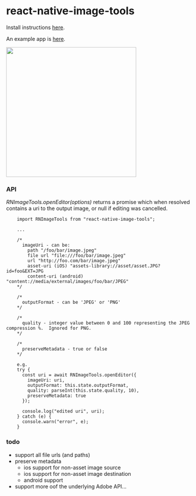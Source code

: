 # react-native-image-tools

Install instructions [here](./docs/install.md).

An example app is [here](https://github.com/npomfret/rn-image-tools-example).

<img src="docs/demo.gif" width="350">

### API


_RNImageTools.openEditor(options)_ returns a promise which when resolved contains a uri to the output image, or null if editing was cancelled.

```$javascript
    import RNImageTools from "react-native-image-tools";

    ...

    /*
      imageUri - can be:
        path "/foo/bar/image.jpeg"
        file url "file:///foo/bar/image.jpeg"
        url "http://foo.com/bar/image.jpeg"
        asset-uri (iOS) "assets-library://asset/asset.JPG?id=foo&EXT=JPG
        content-uri (android) "content://media/external/images/foo/bar/JPEG"
    */
    
    /*
      outputFormat - can be 'JPEG' or 'PNG'
    */

    /*
      quality - integer value between 0 and 100 representing the JPEG compression %.  Ignored for PNG.
    */
    
    /*
      preserveMetadata - true or false
    */

    e.g.
    try {
      const uri = await RNImageTools.openEditor({
        imageUri: uri,
        outputFormat: this.state.outputFormat,
        quality: parseInt(this.state.quality, 10),
        preserveMetadata: true
      });

      console.log("edited uri", uri);
    } catch (e) {
      console.warn("error", e);
    }
```

### todo

 * support all file urls (and paths)
 * preserve metadata
   * ios support for non-asset image source
   * ios support for non-asset image destination
   * android support
 * support more oof the underlying Adobe API...  
